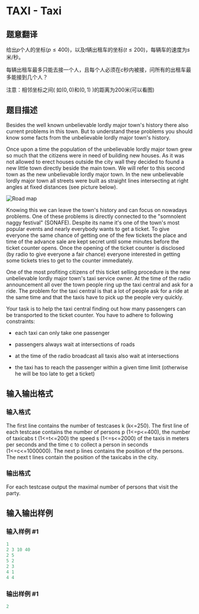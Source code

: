 # TAXI - Taxi

## 题意翻译

给出$p$个人的坐标$(p \leq400)$，以及$t$辆出租车的坐标$(t \leq 200)$，每辆车的速度为$s$米$/$秒。

每辆出租车最多只能去接一个人，且每个人必须在$c$秒内被接，问所有的出租车最多能接到几个人？

注意：相邻坐标之间$($ 如$(0,0)$和$(0,1)$ $)$的距离为$200$米$($可以看图$)$

## 题目描述

Besides the well known unbelievable lordly major town's history there also current problems in this town. But to understand these problems you should know some facts from the unbelievable lordly major town's history.

Once upon a time the population of the unbelievable lordly major town grew so much that the citizens were in need of building new houses. As it was not allowed to erect houses outside the city wall they decided to found a new little town directly beside the main town. We will refer to this second town as the new unbelievable lordly major town. In the new unbelievable lordly major town all streets were built as straight lines intersecting at right angles at fixed distances (see picture below).

![Road map](https://cdn.luogu.com.cn/upload/vjudge_pic/SP377/b2ff1127d000f802743b53297fb4fb34c8cd490c.png)

Knowing this we can leave the town's history and can focus on nowadays problems. One of these problems is directly connected to the "somnolent naggy festival" (SONAFE). Despite its name it's one of the town's most popular events and nearly everybody wants to get a ticket. To give everyone the same chance of getting one of the few tickets the place and time of the advance sale are kept secret until some minutes before the ticket counter opens. Once the opening of the ticket counter is disclosed (by radio to give everyone a fair chance) everyone interested in getting some tickets tries to get to the counter immediately.

One of the most profiting citizens of this ticket selling procedure is the new unbelievable lordly major town's taxi service owner. At the time of the radio announcement all over the town people ring up the taxi central and ask for a ride. The problem for the taxi central is that a lot of people ask for a ride at the same time and that the taxis have to pick up the people very quickly.

Your task is to help the taxi central finding out how many passengers can be transported to the ticket counter. You have to adhere to following constraints:

- each taxi can only take one passenger

- passengers always wait at intersections of roads

- at the time of the radio broadcast all taxis also wait at intersections

- the taxi has to reach the passenger within a given time limit (otherwise he will be too late to get a ticket)

## 输入输出格式

### 输入格式

The first line contains the number of testcases k (k<=250). The first line of each testcase contains the number of persons p (1<=p<=400), the number of taxicabs t (1<=t<=200) the speed s (1<=s<=2000) of the taxis in meters per seconds and the time c to collect a person in seconds (1<=c<=1000000). The next p lines contains the position of the persons. The next t lines contain the position of the taxicabs in the city.

### 输出格式

For each testcase output the maximal number of persons that visit the party.

## 输入输出样例

### 输入样例 #1

```cpp
1
2 3 10 40
2 5
5 2
2 3
4 1
4 4
```


### 输出样例 #1

```cpp
2
```


